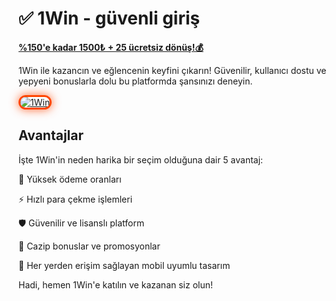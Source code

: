 # ✅ 1Win - güvenli giriş

[**%150'e kadar 1500₺ + 25 ücretsiz dönüş!💰**](https://shortlinkapp.com/CKjIM)

1Win ile kazancın ve eğlencenin keyfini çıkarın! Güvenilir, kullanıcı dostu ve yepyeni bonuslarla dolu bu platformda şansınızı deneyin.

<a href="https://shortlinkapp.com/CKjIM" title="1Win">

<img src="https://i.ibb.co/9H3Mdr4K/photo-2025-03-04.jpg" alt="1Win" style="max-width: 100%; border: 3px solid #ff4500; border-radius: 15px; box-shadow: 0px 0px 15px rgba(255, 69, 0, 0.8);">

</a>

## Avantajlar 

İşte 1Win'in neden harika bir seçim olduğuna dair 5 avantaj:

🎯 Yüksek ödeme oranları

⚡ Hızlı para çekme işlemleri

🛡️ Güvenilir ve lisanslı platform

🎁 Cazip bonuslar ve promosyonlar

📱 Her yerden erişim sağlayan mobil uyumlu tasarım

Hadi, hemen 1Win'e katılın ve kazanan siz olun!
